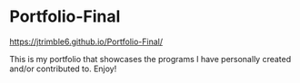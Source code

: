 # Portfolio-Final

https://jtrimble6.github.io/Portfolio-Final/

This is my portfolio that showcases the programs I have personally created and/or contributed to. Enjoy!